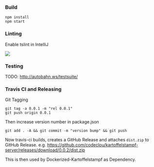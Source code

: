 ### Build

```
npm install
npm start
```

### Linting

Enable tslint in IntelliJ

![](https://codeclou.github.io/kartoffelstampf-server/doc/tslint-intellij.png)


### Testing

TODO: http://autobahn.ws/testsuite/

### Travis CI and Releasing

Git Tagging

```
git tag -a 0.0.1 -m "rel 0.0.1"
git push origin 0.0.1
```

Then increase version number in package.json

```
git add . -A && git commit -m "version bump" && git push
```

Now travis-ci builds, creates a GitHub Release and attaches `dist.zip` to GitHub Release.
e.g. https://github.com/codeclou/kartoffelstampf-server/releases/download/0.0.2/dist.zip

This is then used by Dockerized-Kartoffelstampf as Dependency.

